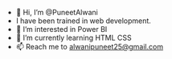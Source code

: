 - 👋 Hi, I’m @PuneetAlwani
-    I have been trained in web development.
- 👀 I’m interested in Power BI
- 🌱 I’m currently learning HTML CSS
- 📫 Reach me to alwanipuneet25@gmail.com

<!---
PuneetAlwani/PuneetAlwani is a ✨ special ✨ repository because its `README.md` (this file) appears on your GitHub profile.
You can click the Preview link to take a look at your changes.
--->
